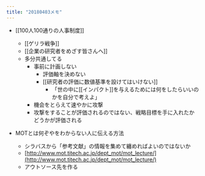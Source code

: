 ```yaml
---
title: "20180403メモ"
---
```


- [[100人100通りの人事制度]]

    - [[ゲリラ戦争]]
    - [[企業の研究者をめざす皆さんへ]]
    - 多分共通してる
        - 事前に計画しない
            - 評価軸を決めない
            - [[研究者の評価に数値基準を設けてはいけない]]
                - 「世の中に[[インパクト]]を与えるためには何をしたらいいのかを自分で考えよ」
        - 機会をとらえて速やかに攻撃
        - 攻撃をすることが評価されるのではない、戦略目標を手に入れたかどうかが評価される



- MOTとは何ぞやをわからない人に伝える方法
    - シラバスから「参考文献」の情報を集めて纏めればよいのではないか
    - [http://www.mot.titech.ac.jp/dept_mot/mot_lecture/](http://www.mot.titech.ac.jp/dept_mot/mot_lecture/)
    - アウトソース先を作る
